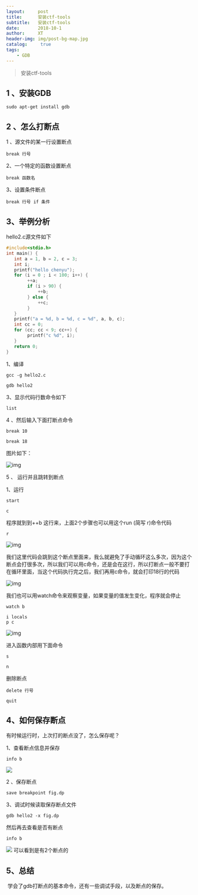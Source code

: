 ```yaml
---
layout:     post
title:      安装ctf-tools
subtitle:   安装ctf-tools
date:       2018-10-1
author:     XT
header-img: img/post-bg-map.jpg
catalog: 	 true
tags:
    - GDB
---
```



>安装ctf-tools

## 1 、安装GDB

```
sudo apt-get install gdb
```

## 2 、怎么打断点

1 、源文件的某一行设置断点

```
break 行号
```

2、一个特定的函数设置断点

```
break 函数名
```

3、设置条件断点

```
break 行号 if 条件
```

## 3、举例分析

hello2.c源文件如下

```c++
#include<stdio.h>
int main() { 
   int a = 1, b = 2, c = 3;
   int i;
   printf("hello chenyu");  
   for (i = 0 ; i < 100; i++) {
    	++a;
        if (i > 90) {
            ++b;
        } else {
            ++c;
        }
   } 
   printf("a = %d, b = %d, c = %d", a, b, c);
   int cc = 0;
   for (cc; cc < 9; cc++) {
        printf("c %d", i);
   }
   return 0;
}
```

 

1、编译

```shell
gcc -g hello2.c
```

 

```shell
gdb hello2
```

3、显示代码行数命令如下

```shell
list
```

4 、然后输入下面打断点命令

```
break 10

break 18
```

 

图片如下：

![img](https://raw.githubusercontent.com/xineting/xineting.github.io/master/img/bgdb1.png)

5 、 运行并且跳转到断点

1、运行

```
start
```

```
c
```

程序就到到++b 这行来，上面2个步骤也可以用这个run (简写 r)命令代码

```
r
```

![img](https://raw.githubusercontent.com/xineting/xineting.github.io/master/img/bgdb2.png)

我们这里代码会跳到这个断点里面来，我么就避免了手动循环这么多次，因为这个断点会打很多次，所以我们可以用c命令，还是会在这行，所以打断点一般不要打在循环里面，当这个代码执行完之后，我们再用c命令，就会打印18行的代码

![img](https://raw.githubusercontent.com/xineting/xineting.github.io/master/img/bgdb3.png)

我们也可以用watch命令来观察变量，如果变量的值发生变化，程序就会停止

```
watch b
```

 

```
i locals
p c
```

 

![img](https://raw.githubusercontent.com/xineting/xineting.github.io/master/img/bgdb4.png)

进入函数内部用下面命令

```
s
```

 

```
n
```

删除断点

```
delete 行号
```

 

```
quit
```

## 4、如何保存断点

有时候运行时，上次打的断点没了，怎么保存呢？

1、查看断点信息并保存

```
info b
```

 ![](https://raw.githubusercontent.com/xineting/xineting.github.io/master/img/bgdb5.png)

2 、保存断点

```
save breakpoint fig.dp
```

 

3、调试时候读取保存断点文件

```
gdb hello2 -x fig.dp
```

然后再去查看是否有断点


```
info b
```

![](https://raw.githubusercontent.com/xineting/xineting.github.io/master/img/bgdb6.png)
可以看到是有2个断点的

## 5、总结

​       学会了gdb打断点的基本命令，还有一些调试手段，以及断点的保存。
